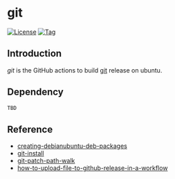 # git

[![License](https://img.shields.io/github/license/craftslab/git.svg)](https://github.com/craftslab/git/blob/main/LICENSE)
[![Tag](https://img.shields.io/github/tag/craftslab/git.svg)](https://github.com/craftslab/git/tags)



## Introduction

*git* is the GitHub actions to build [git](https://github.com/git/git) release on ubuntu.



## Dependency

```bash
TBD
```



## Reference

- [creating-debianubuntu-deb-packages](https://www.iodigital.com/en/history/intracto/creating-debianubuntu-deb-packages)
- [git-install](https://github.com/git/git/blob/master/INSTALL)
- [git-patch-path-walk](https://lore.kernel.org/git/4c10f859c8dcc42c4d0470a1f295fba979aca336.1725935335.git.gitgitgadget@gmail.com/T/)
- [how-to-upload-file-to-github-release-in-a-workflow](https://michael-mckenna.com/how-to-upload-file-to-github-release-in-a-workflow/)
